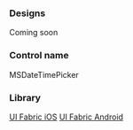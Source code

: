 ### Designs

Coming soon

### Control name

MSDateTimePicker

### Library

[UI Fabric iOS](https://github.com/OfficeDev/ui-fabric-ios)
[UI Fabric Android](https://github.com/OfficeDev/ui-fabric-android)

